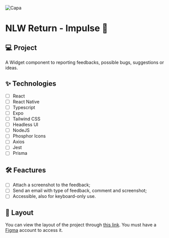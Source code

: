 ![Capa](https://user-images.githubusercontent.com/103220984/169223182-f02ee3e2-81bd-4cb3-8c2a-fb78367c84e3.png)

<h1> NLW Return - Impulse 🚀</h1>

<h2>💻 Project </h2>

A Widget component to reporting feedbacks, possible bugs, suggestions or ideas.

<h2>✨ Technologies </h2>

- [ ] React
- [ ] React Native
- [ ] Typescript
- [ ] Expo
- [ ] Tailwind CSS
- [ ] Headless UI
- [ ] NodeJS
- [ ] Phosphor Icons
- [ ] Axios
- [ ] Jest
- [ ] Prisma

<h2> 🛠️ Feactures </h2>

- [ ] Attach a screenshot to the feedback;
- [ ] Send an email with type of feedback, comment and screenshot;
- [ ] Accessible, also for keyboard-only use.

<h2> 🔖 Layout </h2>

You can view the layout of the project through [this link](https://www.figma.com/community/file/1102912516166573468). You must have a [Figma](https://www.figma.com/) account to access it.
